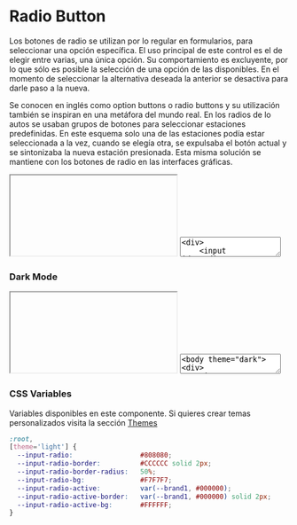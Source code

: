 # Radio Button

Los botones de radio se utilizan por lo regular en formularios, para seleccionar una opción específica. El uso principal de este control es el de elegir entre varias, una única opción. Su comportamiento es excluyente, por lo que sólo es posible la selección de una opción de las disponibles. En el momento de seleccionar la alternativa deseada la anterior se desactiva para darle paso a la nueva. 

Se conocen en inglés como option buttons o radio buttons y su utilización también se inspiran en una metáfora del mundo real. En los radios de lo autos se usaban grupos de botones para seleccionar estaciones predefinidas. En este esquema solo una de las estaciones podía estar seleccionada a la vez, cuando se elegía otra, se expulsaba el botón actual y se sintonizaba la nueva estación presionada. Esta misma solución se mantiene con los botones de radio en las interfaces gráficas.

<iframe class="code-preview" height="145px"></iframe>
<textarea class="code-editor" name="code">
<div>
	<input id="radio1" type="radio" value="1" name="radio" checked="checked">
	<label for="radio1"><span><span></span></span>Radio 1</label>
</div>
<div>
	<input id="radio2" type="radio" value="2" name="radio">
	<label for="radio2"><span><span></span></span>Radio 2</label>
</div>
<div>
	<input id="radio3" type="radio" value="3" name="radio">
	<label for="radio3"><span><span></span></span>Radio 3</label>
</div>
</textarea>

### Dark Mode

<iframe class="code-preview" height="145px"></iframe>
<textarea class="code-editor" name="code">
<body theme="dark">
<div>
	<input id="radio1" type="radio" value="1" name="radio" checked="checked">
	<label for="radio1"><span><span></span></span>Radio 1</label>
</div>
<div>
	<input id="radio2" type="radio" value="2" name="radio">
	<label for="radio2"><span><span></span></span>Radio 2</label>
</div>
<div>
	<input id="radio3" type="radio" value="3" name="radio">
	<label for="radio3"><span><span></span></span>Radio 3</label>
</div>
</body>
</textarea>

### CSS Variables

Variables disponibles en este componente. Si quieres crear temas personalizados visita la sección [Themes](/themes)

```css
:root,
[theme='light'] {
  --input-radio:                 #808080;
  --input-radio-border:          #CCCCCC solid 2px;
  --input-radio-border-radius:   50%;
  --input-radio-bg:              #F7F7F7;
  --input-radio-active:          var(--brand1, #000000);
  --input-radio-active-border:   var(--brand1, #000000) solid 2px;
  --input-radio-active-bg:       #FFFFFF;
}
```


